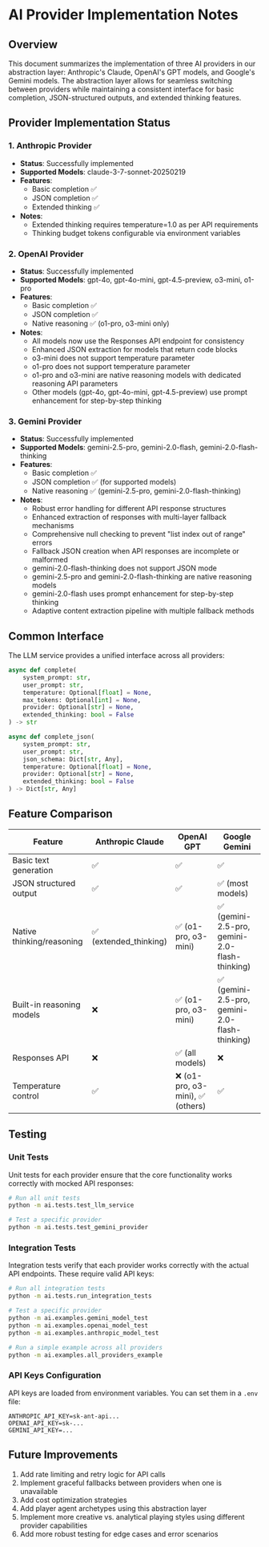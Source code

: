 # AI Provider Implementation Notes

## Overview

This document summarizes the implementation of three AI providers in our abstraction layer: Anthropic's Claude, OpenAI's GPT models, and Google's Gemini models. The abstraction layer allows for seamless switching between providers while maintaining a consistent interface for basic completion, JSON-structured outputs, and extended thinking features.

## Provider Implementation Status

### 1. Anthropic Provider

- **Status**: Successfully implemented
- **Supported Models**: claude-3-7-sonnet-20250219
- **Features**:
  - Basic completion ✅
  - JSON completion ✅
  - Extended thinking ✅
- **Notes**:
  - Extended thinking requires temperature=1.0 as per API requirements
  - Thinking budget tokens configurable via environment variables

### 2. OpenAI Provider

- **Status**: Successfully implemented
- **Supported Models**: gpt-4o, gpt-4o-mini, gpt-4.5-preview, o3-mini, o1-pro
- **Features**:
  - Basic completion ✅
  - JSON completion ✅
  - Native reasoning ✅ (o1-pro, o3-mini only)
- **Notes**:
  - All models now use the Responses API endpoint for consistency
  - Enhanced JSON extraction for models that return code blocks
  - o3-mini does not support temperature parameter
  - o1-pro does not support temperature parameter
  - o1-pro and o3-mini are native reasoning models with dedicated reasoning API parameters
  - Other models (gpt-4o, gpt-4o-mini, gpt-4.5-preview) use prompt enhancement for step-by-step thinking

### 3. Gemini Provider

- **Status**: Successfully implemented
- **Supported Models**: gemini-2.5-pro, gemini-2.0-flash, gemini-2.0-flash-thinking
- **Features**:
  - Basic completion ✅
  - JSON completion ✅ (for supported models)
  - Native reasoning ✅ (gemini-2.5-pro, gemini-2.0-flash-thinking)
- **Notes**:
  - Robust error handling for different API response structures
  - Enhanced extraction of responses with multi-layer fallback mechanisms
  - Comprehensive null checking to prevent "list index out of range" errors
  - Fallback JSON creation when API responses are incomplete or malformed
  - gemini-2.0-flash-thinking does not support JSON mode
  - gemini-2.5-pro and gemini-2.0-flash-thinking are native reasoning models
  - gemini-2.0-flash uses prompt enhancement for step-by-step thinking
  - Adaptive content extraction pipeline with multiple fallback methods

## Common Interface

The LLM service provides a unified interface across all providers:

```python
async def complete(
    system_prompt: str,
    user_prompt: str,
    temperature: Optional[float] = None,
    max_tokens: Optional[int] = None,
    provider: Optional[str] = None,
    extended_thinking: bool = False
) -> str
```

```python
async def complete_json(
    system_prompt: str,
    user_prompt: str,
    json_schema: Dict[str, Any],
    temperature: Optional[float] = None,
    provider: Optional[str] = None,
    extended_thinking: bool = False
) -> Dict[str, Any]
```

## Feature Comparison

| Feature | Anthropic Claude | OpenAI GPT | Google Gemini |
|---------|-----------------|------------|---------------|
| Basic text generation | ✅ | ✅ | ✅ |
| JSON structured output | ✅ | ✅ | ✅ (most models) |
| Native thinking/reasoning | ✅ (extended_thinking) | ✅ (o1-pro, o3-mini) | ✅ (gemini-2.5-pro, gemini-2.0-flash-thinking) |
| Built-in reasoning models | ❌ | ✅ (o1-pro, o3-mini) | ✅ (gemini-2.5-pro, gemini-2.0-flash-thinking) |
| Responses API | ❌ | ✅ (all models) | ❌ |
| Temperature control | ✅ | ❌ (o1-pro, o3-mini), ✅ (others) | ✅ |

## Testing

### Unit Tests

Unit tests for each provider ensure that the core functionality works correctly with mocked API responses:

```bash
# Run all unit tests
python -m ai.tests.test_llm_service

# Test a specific provider
python -m ai.tests.test_gemini_provider
```

### Integration Tests

Integration tests verify that each provider works correctly with the actual API endpoints. These require valid API keys:

```bash
# Run all integration tests
python -m ai.tests.run_integration_tests

# Test a specific provider
python -m ai.examples.gemini_model_test
python -m ai.examples.openai_model_test
python -m ai.examples.anthropic_model_test

# Run a simple example across all providers
python -m ai.examples.all_providers_example
```

### API Keys Configuration

API keys are loaded from environment variables. You can set them in a `.env` file:

```
ANTHROPIC_API_KEY=sk-ant-api...
OPENAI_API_KEY=sk-...
GEMINI_API_KEY=...
```

## Future Improvements

1. Add rate limiting and retry logic for API calls
2. Implement graceful fallbacks between providers when one is unavailable
3. Add cost optimization strategies
4. Add player agent archetypes using this abstraction layer
5. Implement more creative vs. analytical playing styles using different provider capabilities
6. Add more robust testing for edge cases and error scenarios